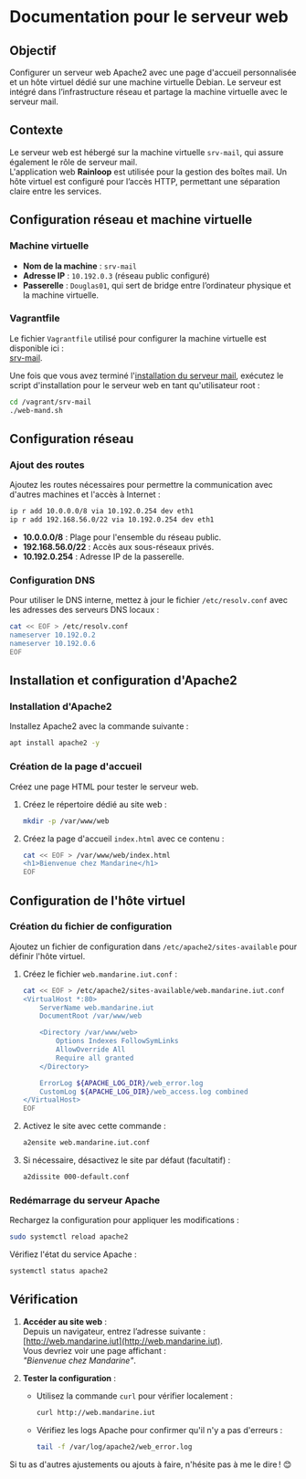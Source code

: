 # Documentation pour le serveur web

## Objectif
Configurer un serveur web Apache2 avec une page d'accueil personnalisée et un hôte virtuel dédié sur une machine virtuelle Debian. Le serveur est intégré dans l’infrastructure réseau et partage la machine virtuelle avec le serveur mail.

## Contexte
Le serveur web est hébergé sur la machine virtuelle `srv-mail`, qui assure également le rôle de serveur mail.  
L'application web **Rainloop** est utilisée pour la gestion des boîtes mail. Un hôte virtuel est configuré pour l’accès HTTP, permettant une séparation claire entre les services.

## Configuration réseau et machine virtuelle

### Machine virtuelle
- **Nom de la machine** : `srv-mail`
- **Adresse IP** : `10.192.0.3` (réseau public configuré)
- **Passerelle** : `Douglas01`, qui sert de bridge entre l’ordinateur physique et la machine virtuelle.

### Vagrantfile
Le fichier `Vagrantfile` utilisé pour configurer la machine virtuelle est disponible ici :  
[srv-mail](../../bin/srv-mail/Vagrantfile).

Une fois que vous avez terminé l'[installation du serveur mail](../mail/installation-serveur-mail.md), exécutez le script d'installation pour le serveur web en tant qu'utilisateur root :

```bash
cd /vagrant/srv-mail
./web-mand.sh
```

## Configuration réseau

### Ajout des routes
Ajoutez les routes nécessaires pour permettre la communication avec d'autres machines et l'accès à Internet :

```bash
ip r add 10.0.0.0/8 via 10.192.0.254 dev eth1
ip r add 192.168.56.0/22 via 10.192.0.254 dev eth1
```

- **10.0.0.0/8** : Plage pour l'ensemble du réseau public.
- **192.168.56.0/22** : Accès aux sous-réseaux privés.
- **10.192.0.254** : Adresse IP de la passerelle.

### Configuration DNS
Pour utiliser le DNS interne, mettez à jour le fichier `/etc/resolv.conf` avec les adresses des serveurs DNS locaux :

```bash
cat << EOF > /etc/resolv.conf
nameserver 10.192.0.2
nameserver 10.192.0.6
EOF
```

## Installation et configuration d'Apache2

### Installation d'Apache2
Installez Apache2 avec la commande suivante :

```bash
apt install apache2 -y
```

### Création de la page d'accueil
Créez une page HTML pour tester le serveur web.

1. Créez le répertoire dédié au site web :

   ```bash
   mkdir -p /var/www/web
   ```

2. Créez la page d'accueil `index.html` avec ce contenu :

   ```bash
   cat << EOF > /var/www/web/index.html
   <h1>Bienvenue chez Mandarine</h1>
   EOF
   ```

## Configuration de l'hôte virtuel

### Création du fichier de configuration
Ajoutez un fichier de configuration dans `/etc/apache2/sites-available` pour définir l'hôte virtuel.

1. Créez le fichier `web.mandarine.iut.conf` :

   ```bash
   cat << EOF > /etc/apache2/sites-available/web.mandarine.iut.conf
   <VirtualHost *:80>
       ServerName web.mandarine.iut
       DocumentRoot /var/www/web

       <Directory /var/www/web>
           Options Indexes FollowSymLinks
           AllowOverride All
           Require all granted
       </Directory>

       ErrorLog ${APACHE_LOG_DIR}/web_error.log
       CustomLog ${APACHE_LOG_DIR}/web_access.log combined
   </VirtualHost>
   EOF
   ```

2. Activez le site avec cette commande :

   ```bash
   a2ensite web.mandarine.iut.conf
   ```

3. Si nécessaire, désactivez le site par défaut (facultatif) :

   ```bash
   a2dissite 000-default.conf
   ```

### Redémarrage du serveur Apache
Rechargez la configuration pour appliquer les modifications :

```bash
sudo systemctl reload apache2
```

Vérifiez l'état du service Apache :

```bash
systemctl status apache2
```

## Vérification

1. **Accéder au site web** :  
   Depuis un navigateur, entrez l’adresse suivante :  
   [http://web.mandarine.iut](http://web.mandarine.iut).  
   Vous devriez voir une page affichant :  
   *"Bienvenue chez Mandarine"*.

2. **Tester la configuration** :  
   - Utilisez la commande `curl` pour vérifier localement :  

     ```bash
     curl http://web.mandarine.iut
     ```  
   - Vérifiez les logs Apache pour confirmer qu'il n'y a pas d'erreurs :

     ```bash
     tail -f /var/log/apache2/web_error.log
     ```

Si tu as d'autres ajustements ou ajouts à faire, n'hésite pas à me le dire ! 😊